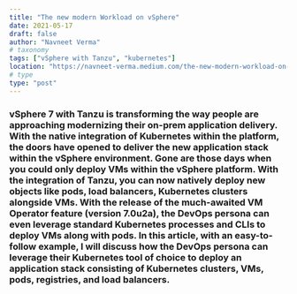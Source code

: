 ```yaml
---
title: "The new modern Workload on vSphere"
date: 2021-05-17
draft: false
author: "Navneet Verma"
# taxonomy
tags: ["vSphere with Tanzu", "kubernetes"]
location: "https://navneet-verma.medium.com/the-new-modern-workload-on-vsphere-fed63d57ff8d"
# type
type: "post"
---
```


### vSphere 7 with Tanzu is transforming the way people are approaching modernizing their on-prem application delivery. With the native integration of Kubernetes within the platform, the doors have opened to deliver the new application stack within the vSphere environment. Gone are those days when you could only deploy VMs within the vSphere platform. With the integration of Tanzu, you can now natively deploy new objects like pods, load balancers, Kubernetes clusters alongside VMs. With the release of the much-awaited VM Operator feature (version 7.0u2a), the DevOps persona can even leverage standard Kubernetes processes and CLIs to deploy VMs along with pods. In this article, with an easy-to-follow example, I will discuss how the DevOps persona can leverage their Kubernetes tool of choice to deploy an application stack consisting of Kubernetes clusters, VMs, pods, registries, and load balancers.
